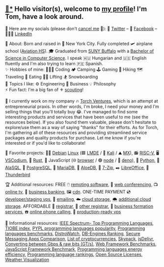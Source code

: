 [//]: # "todo: https://medium.com/swlh/how-to-create-a-self-updating-readme-md-for-your-github-profile-f8b05744ca91"
[//]: # ".md html tag whitelist: https://github.com/github/markup/issues/245#issuecomment-682231577"

## [📝](https://jhatse.info/kartik-v/krajee-markdown-editor/examples/bs4.html)[*](https://github.com/kartik-v/krajee-markdown-editor) Hello visitor(s), welcome to [my profile](https://trpapp.github.io)! I'm Tom, have a look around.

📢 Here are my socials (please don't [cancel me](https://twitter.com/ThomasRPapp/status/1363953064718254081) 🙊): 🐤 [Twitter](https://twitter.com/ThomasRPapp) – 📘 [Facebook](https://facebook.com/ThomasRPapp) – 👨🏼‍💼 [LinkedIn](https://linkedin.com/in/trpapp) 

🌱 About: Born and raised in 🗽 New York City. Fully completed 🛩️ airplane school ([Aviation HS](https://www.aviationhs.net)). 🎓 Graduated from [SUNY Buffalo](https://buffalo.edu) with a [Bachelor of Science in Computer Science](https://engineering.buffalo.edu/computer-science-engineering.html). I speak 🇭🇺 Hungarian and 🇺🇸 English fluently and I'm also trying to learn 🇵🇪 Spanish.  
✨ Hobbies of mine: 👨🏼‍💻 Coding 🏕️ Camping 🕹️ Gaming 👣 Hiking 🗺️ Traveling 🍕 Eating 🏋🏼 Lifting 🏂 Snowboarding  
💭 Topics I like: ⚙️ Engineering 👔 Business 💡 Philosophy  
⚡ Fun fact: I'm a big fan of ⚜️ [scouting](https://scouting.org)! 

🚀 I currently work on my company 🔥 [Torch Ventures](https://torch.ventures), which is an attempt at entrepreneurial praxis. In other words, I'm broke, I need your money and I'm selling things that you'll totally buy 😂. I've managed to find some interesting products and services that have been useful to me (see the resources below). If you also found them valuable, please don't hesitate to explore/use them as a way of saying "thanks" for their efforts. As for Torch, I'm gathering all of these resources and providing streamlined service packages and quality products for purchase. Let me know if you're interested or if you'd like to collaborate!

🏅 Favorite projects: 🍥🐧 [Debian](https://debian.org) [Linux](https://github.com/torvalds/linux) (🟩 [LMDE](https://linuxmint.com/download_lmde.php) / 🐉 [Kali](https://www.kali.org) / ⛰️ [MX](https://mxlinux.org)), 📻 [RISC-V](https://github.com/riscv-software-src), 🖥️ [VSCodium](https://github.com/VSCodium/vscodium), 🦀 [Rust](https://github.com/rust-lang/rust), 📜 JavaScript (🌐 [browser](https://github.com/brave/brave-browser) / 🟢 [node](https://github.com/nodejs) / 🦕 [deno](https://github.com/denoland)), 🐍 [Python](https://python.org), 🌌 [AlaSQL](https://github.com/agershun/alasql), 🐘 [PostgreSQL](https://github.com/postgres), 🦭 [MariaDB](https://github.com/MariaDB), 🌿 [AloeDB](https://github.com/Kirlovon/AloeDB), 📂 [7-Zip](https://www.7-zip.org), ✒️ [LibreOffice](https://libreoffice.org), 🦅 [Thunderbird](https://thunderbird.net) 

🏆 Additional resources: FREE 🖱️ [remoting software](https://dwservice.net), 👥 [web conferencing](https://meet.jit.si), 📺 [online tv](https://pluto.tv/live-tv), 🏦 [business banking](https://banknovo.com), 🖼️ [cdn](https://cloudflare.com). ONE-TIME PAYMENT 💿 [developer/staging vps](https://cloudatcost.com), 📧 [emailing](https://mxroute.com), ☁️ [cloud storage](https://pcloud.com), 🌨️ [additional cloud storage](https://icedrive.net). AFFORDABLE 📇 [registrar](https://freenom.com), 📄 [other registrar](https://cloudflare.com), 🏢 [business formation services](https://cindysnewmexicollcs.com), ☎️ [online phone calling](https://phonespeak.com), 📀 [production-ready vps](https://servercheap.net) 

📖 Informational resources: [IEEE Spectrum- Top Programming Languages](https://spectrum.ieee.org/top-programming-languages), [TIOBE index](https://tiobe.com/tiobe-index), [PYPL programming languages popularity](https://pypl.github.io/PYPL.html), [Programming languages benchmarks](https://benchmarksgame-team.pages.debian.net/benchmarksgame/index.html), [DistroWatch](https://distrowatch.com), [DB-Engines Ranking](https://db-engines.com/en/ranking), [Secure Messaging Apps Comparison](https://securemessagingapps.com/), [List of cryptocurrencies](https://en.wikipedia.org/wiki/List_of_cryptocurrencies), [Skypack](https://www.skypack.dev), [jsDelivr](https://jsdelivr.com), [Converting between Gbps & raw bits (GT/s)](https://paolozaino.wordpress.com/2013/05/21/converting-gts-to-gbps), [Web Framework Benchmarks](https://techempower.com/benchmarks), [JavaScript Framework Benchmark](https://krausest.github.io/js-framework-benchmark/current.html), [Programming languages energy efficiency](https://jaxenter.com/energy-efficient-programming-languages-137264.html), [Programming language rankings](https://redmonk.com/sogrady/category/programming-languages), [Open Source Licenses](https://choosealicense.com), [Weather Visualization](https://windy.com)
